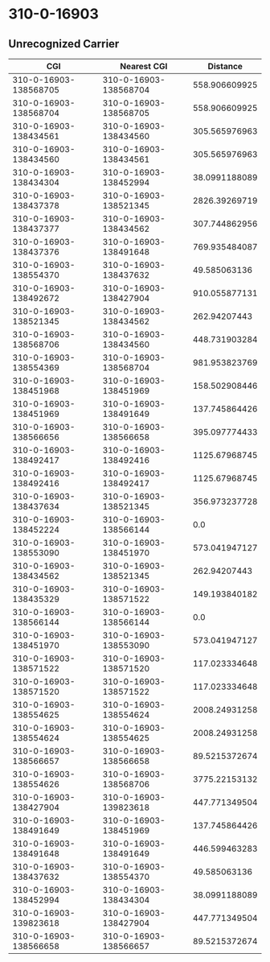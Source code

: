 # 310-0-16903
## Unrecognized Carrier


| CGI | Nearest CGI | Distance |
|-----|-------------|----------|
| 310-0-16903-138568705 | 310-0-16903-138568704 | 558.906609925 |
| 310-0-16903-138568704 | 310-0-16903-138568705 | 558.906609925 |
| 310-0-16903-138434561 | 310-0-16903-138434560 | 305.565976963 |
| 310-0-16903-138434560 | 310-0-16903-138434561 | 305.565976963 |
| 310-0-16903-138434304 | 310-0-16903-138452994 | 38.0991188089 |
| 310-0-16903-138437378 | 310-0-16903-138521345 | 2826.39269719 |
| 310-0-16903-138437377 | 310-0-16903-138434562 | 307.744862956 |
| 310-0-16903-138437376 | 310-0-16903-138491648 | 769.935484087 |
| 310-0-16903-138554370 | 310-0-16903-138437632 | 49.585063136 |
| 310-0-16903-138492672 | 310-0-16903-138427904 | 910.055877131 |
| 310-0-16903-138521345 | 310-0-16903-138434562 | 262.94207443 |
| 310-0-16903-138568706 | 310-0-16903-138434560 | 448.731903284 |
| 310-0-16903-138554369 | 310-0-16903-138568704 | 981.953823769 |
| 310-0-16903-138451968 | 310-0-16903-138451969 | 158.502908446 |
| 310-0-16903-138451969 | 310-0-16903-138491649 | 137.745864426 |
| 310-0-16903-138566656 | 310-0-16903-138566658 | 395.097774433 |
| 310-0-16903-138492417 | 310-0-16903-138492416 | 1125.67968745 |
| 310-0-16903-138492416 | 310-0-16903-138492417 | 1125.67968745 |
| 310-0-16903-138437634 | 310-0-16903-138521345 | 356.973237728 |
| 310-0-16903-138452224 | 310-0-16903-138566144 | 0.0 |
| 310-0-16903-138553090 | 310-0-16903-138451970 | 573.041947127 |
| 310-0-16903-138434562 | 310-0-16903-138521345 | 262.94207443 |
| 310-0-16903-138435329 | 310-0-16903-138571522 | 149.193840182 |
| 310-0-16903-138566144 | 310-0-16903-138566144 | 0.0 |
| 310-0-16903-138451970 | 310-0-16903-138553090 | 573.041947127 |
| 310-0-16903-138571522 | 310-0-16903-138571520 | 117.023334648 |
| 310-0-16903-138571520 | 310-0-16903-138571522 | 117.023334648 |
| 310-0-16903-138554625 | 310-0-16903-138554624 | 2008.24931258 |
| 310-0-16903-138554624 | 310-0-16903-138554625 | 2008.24931258 |
| 310-0-16903-138566657 | 310-0-16903-138566658 | 89.5215372674 |
| 310-0-16903-138554626 | 310-0-16903-138568706 | 3775.22153132 |
| 310-0-16903-138427904 | 310-0-16903-139823618 | 447.771349504 |
| 310-0-16903-138491649 | 310-0-16903-138451969 | 137.745864426 |
| 310-0-16903-138491648 | 310-0-16903-138491649 | 446.599463283 |
| 310-0-16903-138437632 | 310-0-16903-138554370 | 49.585063136 |
| 310-0-16903-138452994 | 310-0-16903-138434304 | 38.0991188089 |
| 310-0-16903-139823618 | 310-0-16903-138427904 | 447.771349504 |
| 310-0-16903-138566658 | 310-0-16903-138566657 | 89.5215372674 |
